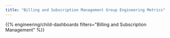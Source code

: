 ```yaml
---
title: "Billing and Subscription Management Group Engineering Metrics"
---
```


{{% engineering/child-dashboards filters="Billing and Subscription Management" %}}
